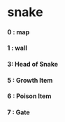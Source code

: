 # snake

#### 0 : map

#### 1 : wall

#### 3: Head of Snake

#### 5 : Growth Item

#### 6 : Poison Item

#### 7 : Gate
